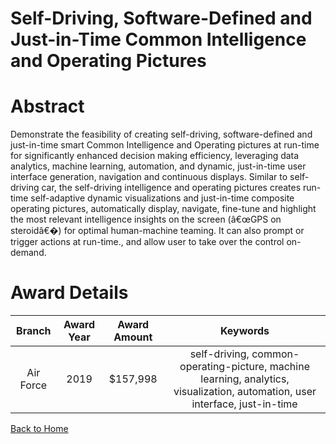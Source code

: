 
Self-Driving, Software-Defined and Just-in-Time Common Intelligence and Operating Pictures
==========================================================================================

# Abstract


Demonstrate the feasibility of creating self-driving, software-defined and just-in-time smart Common Intelligence and Operating pictures at run-time for significantly enhanced decision making efficiency, leveraging data analytics, machine learning, automation, and dynamic, just-in-time user interface generation, navigation and continuous displays. Similar to self-driving car, the self-driving intelligence and operating pictures creates run-time self-adaptive dynamic visualizations and just-in-time composite operating pictures, automatically display, navigate, fine-tune and highlight the most relevant intelligence insights on the screen (â€œGPS on steroidâ€�) for optimal human-machine teaming. It can also prompt or trigger actions at run-time., and allow user to take over the control on-demand.  

# Award Details

|Branch|Award Year|Award Amount|Keywords|
| :---: | :---: | :---: | :---: |
|Air Force|2019|$157,998|self-driving, common-operating-picture, machine learning, analytics, visualization, automation, user interface, just-in-time|
  
  


[Back to Home](https://github.com/chrischow/dod_sbir_awards/Reports/DJ/#1504)